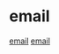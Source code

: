 # email

[email](https://github.com/bootstrap-email/bootstrap-email)
[email](https://github.com/threeheartsdigital/email-marketing-regulations)
